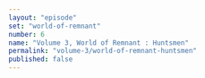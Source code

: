 ```yaml
---
layout: "episode"
set: "world-of-remnant"
number: 6
name: "Volume 3, World of Remnant : Huntsmen"
permalink: "volume-3/world-of-remnant-huntsmen"
published: false
---
```

